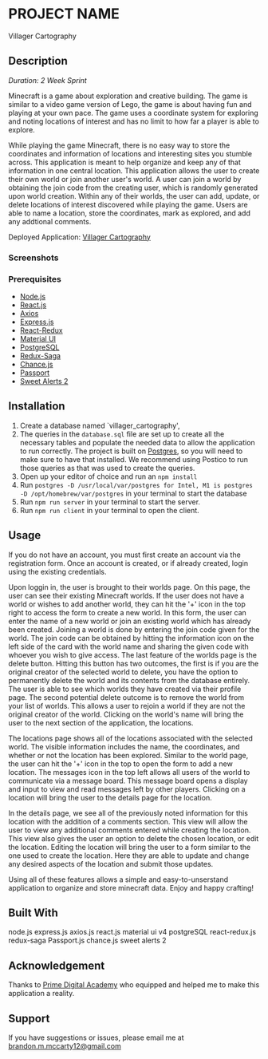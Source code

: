 # PROJECT NAME

Villager Cartography

## Description

_Duration: 2 Week Sprint_

Minecraft is a game about exploration and creative building. The game is similar to a video game version of Lego, the game is about having fun and playing at your own pace. The game uses a coordinate system for exploring and noting locations of interest and has no limit to how far a player is able to explore.

While playing the game Minecraft, there is no easy way to store the coordinates and information of locations and interesting sites you stumble across. This application is meant to help organize and keep any of that information in one central location. This application allows the user to create their own world or join another user's world. A user can join a world by obtaining the join code from the creating user, which is randomly generated upon world creation. Within any of their worlds, the user can add, update, or delete locations of interest discovered while playing the game. Users are able to name a location, store the coordinates, mark as explored, and add any addtional comments.

Deployed Application: [Villager Cartography](https://warm-temple-51016.herokuapp.com/#/login)

### Screenshots


### Prerequisites

- [Node.js](https://nodejs.org/en/)
- [React.js](https://reactjs.org/)
- [Axios](https://axios-http.com/docs/intro)
- [Express.js](https://expressjs.com/)
- [React-Redux](https://redux.js.org/)
- [Material UI](https://v4.mui.com/)
- [PostgreSQL](https://www.postgresql.org/download/)
- [Redux-Saga](https://redux-saga.js.org/)
- [Chance.js](https://chancejs.com/)
- [Passport](https://www.passportjs.org/)
- [Sweet Alerts 2](https://sweetalert2.github.io/)

## Installation

1. Create a database named `villager_cartography',
2. The queries in the `database.sql` file are set up to create all the necessary tables and populate the needed data to allow the application to run correctly. The project is built on [Postgres](https://www.postgresql.org/download/), so you will need to make sure to have that installed. We recommend using Postico to run those queries as that was used to create the queries.
3. Open up your editor of choice and run an `npm install`
4. Run `postgres -D /usr/local/var/postgres for Intel, M1 is postgres -D /opt/homebrew/var/postgres` in your terminal
to start the database
5. Run `npm run server` in your terminal to start the server.
6. Run `npm run client` in your terminal to open the client.


## Usage

If you do not have an account, you must first create an account via the registration form. Once an account is created, or if already created, login using the existing credentials. 

Upon loggin in, the user is brought to their worlds page. On this page, the user can see their existing Minecraft worlds. If the user does not have a world or wishes to add another world, they can hit the '+' icon in the top right to access the form to create a new world. In this form, the user can enter the name of a new world or join an existing world which has already been created. Joining a world is done by entering the join code given for the world. The join code can be obtained by hitting the information icon on the left side of the card with the world name and sharing the given code with whoever you wish to give access. The last feature of the worlds page is the delete button. Hitting this button has two outcomes, the first is if you are the original creator of the selected world to delete, you have the option to permanently delete the world and its contents from the database entirely. The user is able to see which worlds they have created via their profile page. The second potential delete outcome is to remove the world from your list of worlds. This allows a user to rejoin a world if they are not the original creator of the world. Clicking on the world's name will bring the user to the next section of the application, the locations.

The locations page shows all of the locations associated with the selected world. The visible information includes the name, the coordinates, and whether or not the location has been explored. Similar to the world page, the user can hit the '+' icon in the top to open the form to add a new location. The messages icon in the top left allows all users of the world to communicate via a message board. This message board opens a display and input to view and read messages left by other players. Clicking on a location will bring the user to the details page for the location.

In the details page, we see all of the previously noted information for this location with the addition of a comments section. This view will allow the user to view any additional comments entered while creating the location. This view also gives the user an option to delete the chosen location, or edit the location. Editing the location will bring the user to a form similar to the one used to create the location. Here they are able to update and change any desired aspects of the location and submit those updates. 

Using all of these features allows a simple and easy-to-unserstand application to organize and store minecraft data. Enjoy and happy crafting!


## Built With

node.js
express.js
axios.js
react.js
material ui v4
postgreSQL
react-redux.js
redux-saga
Passport.js
chance.js
sweet alerts 2



## Acknowledgement
Thanks to [Prime Digital Academy](www.primeacademy.io) who equipped and helped me to make this application a reality.

## Support
If you have suggestions or issues, please email me at [brandon.m.mccarty12@gmail.com](www.google.com)

